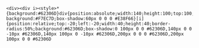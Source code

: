     <div><div i><style>*{background:#62306D}div{position:absolute;width:140;height:100;top:100;left:100;   background:#F7EC7D;box-shadow:60px 0 0 0 #E38F66}[i]{position:relative;top:-20;left:-20;width:40;height:40;border-radius:50%;background:#62306D;box-shadow:0 100px 0 0 #62306D,140px 0 0 -10px #62306D,140px 100px 0 -10px #62306D,200px 0 0 0 #62306D,200px 100px 0 0 #62306D
